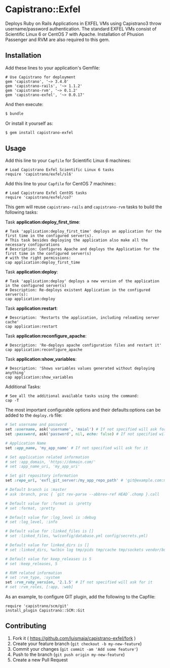 # Capistrano::Exfel

Deploys Ruby on Rails Applications in EXFEL VMs using Capistrano3 throw username/password authentication.
The standard EXFEL VMs consist of Scientific Linux 6 or CentOS 7 with Apache.
Installation of Phusion Passenger and RVM are also required to this gem.

## Installation

Add these lines to your application's Gemfile:

    # Use Capistrano for deployment
    gem 'capistrano', '~> 3.4.0'
    gem 'capistrano-rails', '~> 1.1.2'
    gem 'capistrano-rvm', '~> 0.1.2'
    gem 'capistrano-exfel', '~> 0.0.17'


And then execute:

```bash
$ bundle
```
Or install it yourself as:

```bash
$ gem install capistrano-exfel
```

## Usage

Add this line to your `Capfile` for Scientific Linux 6 machines:

    # Load Capistrano Exfel Scientific Linux 6 tasks
    require 'capistrano/exfel/sl6'

Add this line to your `Capfile` for CentOS 7 machines::

    # Load Capistrano Exfel CentOS tasks
    require 'capistrano/exfel/co7'


This gem will reuse `capistrano-rails` and `capistrano-rvm` tasks to build the following tasks:

Task **application:deploy_first_time**:

    # Task 'application:deploy_first_time' deploys an application for the first time in the configured server(s).
    # This task besides deploying the application also make all the necessary configurations
    # Description: Configures Apache and deploys the Application for the first time in the configured server(s)
    # with the right permissions:
    cap application:deploy_first_time

Task **application:deploy**:

    # Task 'application:deploy' deploys a new version of the application in the configured server(s)
    # Description: Re-deploys existent Application in the configured server(s):
    cap application:deploy

Task **application:restart**:

    # Description: 'Restarts the application, including reloading server cache'
    cap application:restart

Task **application:reconfigure_apache**:

    # Description: 'Re-deploys apache configuration files and restart it'
    cap application:reconfigure_apache

Task **application:show_variables**:

    # Description: 'Shows variables values generated without deploying anything'
    cap application:show_variables

Additional Tasks:

    # See all the additional available tasks using the command:
    cap -T

The most important configurable options and their defaults:options can be added to the `deploy.rb` file:

```ruby
# Set username and password
set :username, ask('username', 'maial') # If not specified will ask for it proposing the current user
set :password, ask('password', nil, echo: false) # If not specified will ask for it

# Application Name
set :app_name, 'my_app_name' # If not specified will ask for it

# Set application related information
# set :app_domain, 'https://domain.com/'
# set :app_name_uri, 'my_app_uri'

# Set git repository information
set :repo_url, 'exfl_git_server:/my_app_repo_path' # 'git@example.com:me/my_repo.git'

# Default branch is :master
# ask :branch, proc { `git rev-parse --abbrev-ref HEAD`.chomp }.call

# Default value for :format is :pretty
# set :format, :pretty

# Default value for :log_level is :debug
# set :log_level, :info

# Default value for :linked_files is []
# set :linked_files, %w(config/database.yml config/secrets.yml)

# Default value for linked_dirs is []
# set :linked_dirs, %w(bin log tmp/pids tmp/cache tmp/sockets vendor/bundle public/system)

# Default value for keep_releases is 5
# set :keep_releases, 5

# RVM related information
# set :rvm_type, :system
set :rvm_ruby_version, '2.1.5' # If not specified will ask for it
# set :rvm_roles, [:app, :web]
```

As an example, to configure GIT plugin, add the following to the Capfile:

    require 'capistrano/scm/git'
    install_plugin Capistrano::SCM::Git

## Contributing

1. Fork it ( https://github.com/luismaia/capistrano-exfel/fork )
2. Create your feature branch (`git checkout -b my-new-feature`)
3. Commit your changes (`git commit -am 'Add some feature'`)
4. Push to the branch (`git push origin my-new-feature`)
5. Create a new Pull Request
